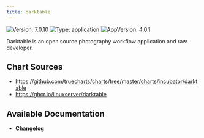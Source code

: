 ```yaml
---
title: darktable
---
```


![Version: 7.0.10](https://img.shields.io/badge/Version-7.0.10-informational?style=flat-square) ![Type: application](https://img.shields.io/badge/Type-application-informational?style=flat-square) ![AppVersion: 4.0.1](https://img.shields.io/badge/AppVersion-4.0.1-informational?style=flat-square)

Darktable is an open source photography workflow application and raw developer.

## Chart Sources

- https://github.com/truecharts/charts/tree/master/charts/incubator/darktable
- https://ghcr.io/linuxserver/darktable

## Available Documentation

- [**Changelog**](./CHANGELOG.md)
